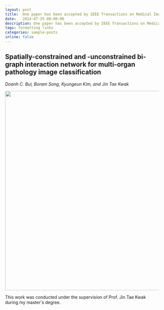 ```yaml
---
layout: post
title:  One paper has been accepted by IEEE Transactions on Medical Imaging (IF = 8.9)
date:   2024-07-25 00:00:00
description: One paper has been accepted by IEEE Transactions on Medical Imaging (IF = 8.9)
tags: formatting links
categories: sample-posts
inline: false
---
```


## Spatially-constrained and -unconstrained bi-graph interaction network for multi-organ pathology image classification
*Doanh C. Bui, Boram Song, Kyungeun Kim, and Jin Tae Kwak*

<img src="https://github.com/user-attachments/assets/4a644602-49fd-4171-9cbf-08b5984c02a3" data-canonical-src="https://github.com/user-attachments/assets/4a644602-49fd-4171-9cbf-08b5984c02a3" width="750" height="650" />

This work was conducted under the supervision of Prof. Jin Tae Kwak during my master's degree.
